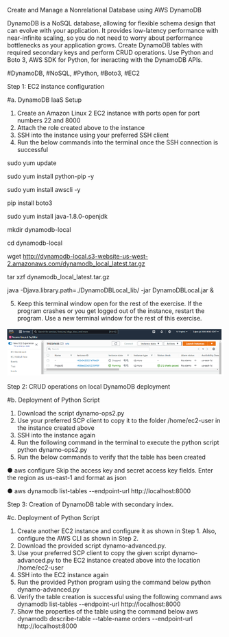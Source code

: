 Create and Manage a Nonrelational Database using AWS DynamoDB

DynamoDB is a NoSQL database, allowing for flexible schema design that can evolve with your application. It provides low-latency performance with near-infinite scaling, so you do not need to worry about performance bottlenecks as your application grows. Create DynamoDB tables with required secondary keys and perform CRUD operations. Use Python and Boto 3, AWS SDK for Python, for ineracting with the DynamoDB APIs.

#DynamoDB, #NoSQL, #Python, #Boto3, #EC2

Step 1: EC2 instance configuration

#a. DynamoDB IaaS Setup

1) Create an Amazon Linux 2 EC2 instance with ports open for port numbers 22 and 8000
2) Attach the role created above to the instance
3) SSH into the instance using your preferred SSH client
4) Run the below commands into the terminal once the SSH connection is successful

sudo yum update

sudo yum install python-pip -y

sudo yum install awscli -y

pip install boto3

sudo yum install java-1.8.0-openjdk

mkdir dynamodb-local

cd dynamodb-local

wget http://dynamodb-local.s3-website-us-west-2.amazonaws.com/dynamodb_local_latest.tar.gz

tar xzf dynamodb_local_latest.tar.gz

java -Djava.library.path=./DynamoDBLocal_lib/ -jar DynamoDBLocal.jar &

5) Keep this terminal window open for the rest of the exercise. If the program crashes or you get logged out of the instance, restart the program. Use a new terminal window for the rest of this exercise. 

<img src="https://github.com/hisujata/Create-and-Manage-a-Nonrelational-Database-using-AWS-DynamoDB/blob/master/screenshot1.png">

Step 2: CRUD operations on local DynamoDB deployment

#b. Deployment of Python Script

1) Download the script dynamo-ops2.py
2) Use your preferred SCP client to copy it to the folder /home/ec2-user in the instance created above
3) SSH into the instance again
4) Run the following command in the terminal to execute the python script
python dynamo-ops2.py
5) Run the below commands  to verify that the table has been created

● aws configure
Skip the access key and secret access key fields. Enter the region as us-east-1 and format as json

● aws dynamodb list-tables --endpoint-url http://localhost:8000

Step 3: Creation of DynamoDB table with secondary index. 


#c. Deployment of Python Script 

1) Create another EC2 instance and configure it as shown in Step 1. Also, configure the AWS CLI as shown in Step 2.
2) Download the provided script dynamo-advanced.py. 
3)  Use your preferred SCP client to copy the given script dynamo-advanced.py to the EC2 instance created above into the location /home/ec2-user
4) SSH into the EC2 instance again
5) Run the provided Python program using the command below
python dynamo-advanced.py
6) Verify the table creation is successful using the following command
aws dynamodb list-tables --endpoint-url http://localhost:8000
7) Show the properties of the table using the command below
aws dynamodb describe-table --table-name orders --endpoint-url http://localhost:8000





